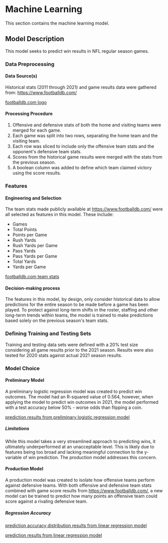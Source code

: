 # Machine Learning

This section contains the machine learning model.

## Model Description

This model seeks to predict win results in NFL regular season games.

### Data Preprocessing

#### Data Source(s)

Historical stats (2011 through 2021) and game results data were gathered from: https://www.footballdb.com/

[footballdb.com logo](./Resources/footballdb-logo.png)

#### Processing Procedure

1. Offensive and defensive stats of both the home and visiting teams were merged for each game.
2. Each game was split into two rows, separating the home team and the visiting team.
3. Each row was sliced to include only the offensive team stats and the opponent's defensive team stats.
4. Scores from the historical game results were merged with the stats from the previous season.
5. A boolean column was added to define which team claimed victory using the score results.

### Features

#### Engineering and Selection

The team stats made publicly available at https://www.footballdb.com/ were all selected as features in this model. These include:
* Games
* Total Points
* Points per Game
* Rush Yards
* Rush Yards per Game
* Pass Yards
* Pass Yards per Game
* Total Yards
* Yards per Game

[footballdb.com team stats](./Resources/footballdb-team-stats.png)

#### Decision-making process

The features in this model, by design, only consider historical data to allow predictions for the entire season to be made before a game has been played. To protect against long-term shifts in the roster, staffing and other long-term trends within teams, the model is trained to make predictions based solely on the previous season's team stats.

### Defining Training and Testing Sets

Training and testing data sets were defined with a 20% test size considering all game results prior to the 2021 season. Results were also tested for 2020 stats against actual 2021 season results.

### Model Choice

#### Preliminary Model

A preliminary logistic regression model was created to predict win outcomes. The model had an R-squared value of 0.564, however, when applying the model to predict win outcomes in 2021, the model performed with a test accuracy below 50% - worse odds than flipping a coin.

[prediction results from preliminary logistic regression model](./Resources/preliminary-model-prediction-results.png)

##### Limitations

While this model takes a very streamlined approach to predicting wins, it ultimately underperformed at an unacceptable level. This is likely due to features being too broad and lacking meaningful connection to the y-variable of win prediction. The production model addresses this concern.

#### Production Model

A production model was created to isolate how offensive teams perform against defensive teams. With both offensive and defensive team stats combined with game score results from https://www.footballdb.com/, a new model can be trained to predict how many points an offensive team could score against a rivaling defensive team.

##### Regression Accuracy

[prediction accuracy distribution results from linear regression model](./Resources/linear-regression-prediction-accuracy-distribution.png)

[prediction results from linear regression model](./Resources/production-model-prediction-results.png)





